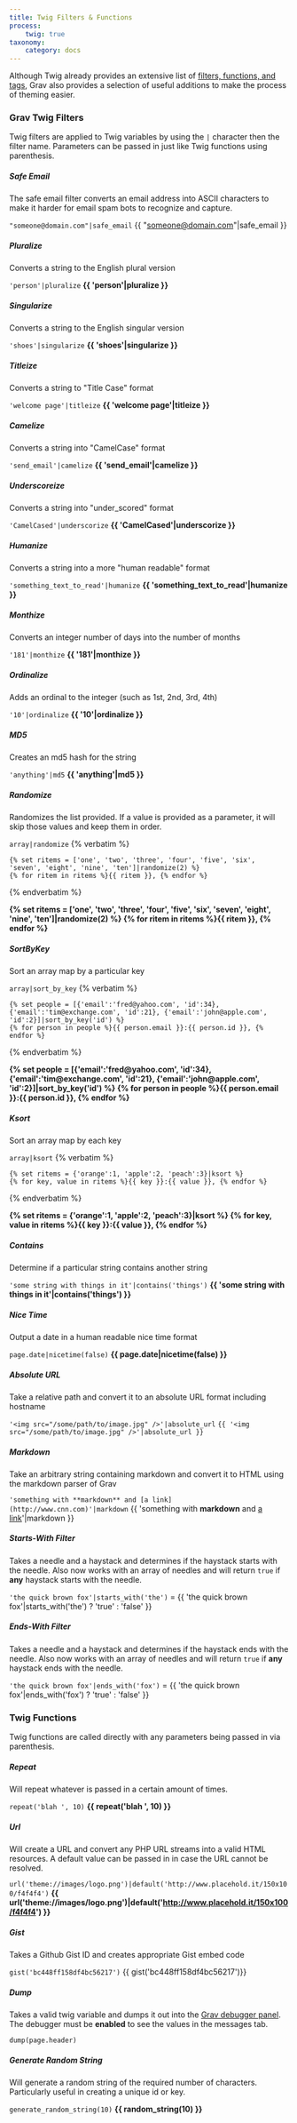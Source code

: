 ```yaml
---
title: Twig Filters & Functions
process:
    twig: true
taxonomy:
    category: docs
---
```


Although Twig already provides an extensive list of [filters, functions, and tags](http://twig.sensiolabs.org/documentation), Grav also provides a selection of useful additions to make the process of theming easier.

### Grav Twig Filters

Twig filters are applied to Twig variables by using the `|` character then the filter name.  Parameters can be passed in just like Twig functions using parenthesis.

##### Safe Email

The safe email filter converts an email address into ASCII characters to make it harder for email spam bots to recognize and capture.

`"someone@domain.com"|safe_email` <i class="icon-right-open"></i> {{ "someone@domain.com"|safe_email }}

##### Pluralize

Converts a string to the English plural version

`'person'|pluralize` <i class="icon-right-open"></i> **{{ 'person'|pluralize }}**

##### Singularize

Converts a string to the English singular version

`'shoes'|singularize` <i class="icon-right-open"></i> **{{ 'shoes'|singularize }}**

##### Titleize

Converts a string to "Title Case" format

`'welcome page'|titleize` <i class="icon-right-open"></i> **{{ 'welcome page'|titleize }}**

##### Camelize

Converts a string into "CamelCase" format

`'send_email'|camelize` <i class="icon-right-open"></i> **{{ 'send_email'|camelize }}**

##### Underscoreize

Converts a string into "under_scored" format

`'CamelCased'|underscorize` <i class="icon-right-open"></i> **{{ 'CamelCased'|underscorize }}**

##### Humanize

Converts a string into a more "human readable" format

`'something_text_to_read'|humanize` <i class="icon-right-open"></i> **{{ 'something_text_to_read'|humanize }}**

##### Monthize

Converts an integer number of days into the number of months

`'181'|monthize` <i class="icon-right-open"></i> **{{ '181'|monthize }}**

##### Ordinalize

Adds an ordinal to the integer (such as 1st, 2nd, 3rd, 4th)

`'10'|ordinalize` <i class="icon-right-open"></i> **{{ '10'|ordinalize }}**

##### MD5

Creates an md5 hash for the string

`'anything'|md5` <i class="icon-right-open"></i> **{{ 'anything'|md5 }}**

##### Randomize

Randomizes the list provided.  If a value is provided as a parameter, it will skip those values and keep them in order.

`array|randomize` {% verbatim %}
```
{% set ritems = ['one', 'two', 'three', 'four', 'five', 'six', 'seven', 'eight', 'nine', 'ten']|randomize(2) %}
{% for ritem in ritems %}{{ ritem }}, {% endfor %}
```
{% endverbatim %}

<strong>
{% set ritems = ['one', 'two', 'three', 'four', 'five', 'six', 'seven', 'eight', 'nine', 'ten']|randomize(2) %}
{% for ritem in ritems %}{{ ritem }}, {% endfor %}
</strong>

##### SortByKey

Sort an array map by a particular key

`array|sort_by_key` {% verbatim %}
```
{% set people = [{'email':'fred@yahoo.com', 'id':34}, {'email':'tim@exchange.com', 'id':21}, {'email':'john@apple.com', 'id':2}]|sort_by_key('id') %}
{% for person in people %}{{ person.email }}:{{ person.id }}, {% endfor %}
```
{% endverbatim %}

<strong>
{% set people = [{'email':'fred@yahoo.com', 'id':34}, {'email':'tim@exchange.com', 'id':21}, {'email':'john@apple.com', 'id':2}]|sort_by_key('id') %}
{% for person in people %}{{ person.email }}:{{ person.id }}, {% endfor %}
</strong>

##### Ksort

Sort an array map by each key

`array|ksort` {% verbatim %}
```
{% set ritems = {'orange':1, 'apple':2, 'peach':3}|ksort %}
{% for key, value in ritems %}{{ key }}:{{ value }}, {% endfor %}
```
{% endverbatim %}

<strong>
{% set ritems = {'orange':1, 'apple':2, 'peach':3}|ksort %}
{% for key, value in ritems %}{{ key }}:{{ value }}, {% endfor %}
</strong>

##### Contains

Determine if a particular string contains another string

`'some string with things in it'|contains('things')` <i class="icon-right-open"></i> **{{ 'some string with things in it'|contains('things') }}**

##### Nice Time

Output a date in a human readable nice time format

`page.date|nicetime(false)` <i class="icon-right-open"></i> **{{ page.date|nicetime(false) }}**

##### Absolute URL

Take a relative path and convert it to an absolute URL format including hostname

`'<img src="/some/path/to/image.jpg" />'|absolute_url` <i class="icon-right-open"></i> `{{ '<img src="/some/path/to/image.jpg" />'|absolute_url }}`

##### Markdown

Take an arbitrary string containing markdown and convert it to HTML using the markdown parser of Grav

`'something with **markdown** and [a link](http://www.cnn.com)'|markdown` <i class="icon-right-open"></i> {{ 'something with **markdown** and [a link](http://www.cnn.com)'|markdown }}

##### Starts-With Filter

Takes a needle and a haystack and determines if the haystack starts with the needle.  Also now works with an array of needles and will return `true` if **any** haystack starts with the needle.

`'the quick brown fox'|starts_with('the')` = {{  'the quick brown fox'|starts_with('the') ? 'true' : 'false' }}

##### Ends-With Filter

Takes a needle and a haystack and determines if the haystack ends with the needle.  Also now works with an array of needles and will return `true` if **any** haystack ends with the needle.

`'the quick brown fox'|ends_with('fox')` = {{  'the quick brown fox'|ends_with('fox') ? 'true' : 'false' }}

### Twig Functions

Twig functions are called directly with any parameters being passed in via parenthesis.

##### Repeat

Will repeat whatever is passed in a certain amount of times.

`repeat('blah ', 10)` <i class="icon-right-open"></i> **{{ repeat('blah ', 10) }}**

##### Url

Will create a URL and convert any PHP URL streams into a valid HTML resources. A default value can be passed in in case the URL cannot be resolved.

`url('theme://images/logo.png')|default('http://www.placehold.it/150x100/f4f4f4')` <i class="icon-right-open"></i> **{{ url('theme://images/logo.png')|default('http://www.placehold.it/150x100/f4f4f4') }}**

##### Gist

Takes a Github Gist ID and creates appropriate Gist embed code

`gist('bc448ff158df4bc56217')` <i class="icon-right-open"></i> {{ gist('bc448ff158df4bc56217')}}

##### Dump

Takes a valid twig variable and dumps it out into the [Grav debugger panel](../../advanced/debugging).  The debugger must be **enabled** to see the values in the messages tab.

`dump(page.header)`

##### Generate Random String

Will generate a random string of the required number of characters.  Particularly useful in creating a unique id or key.

`generate_random_string(10)` <i class="icon-right-open"></i> **{{ random_string(10) }}**
